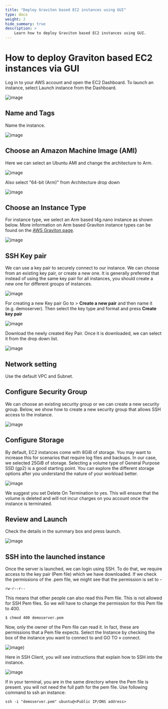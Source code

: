 ```yaml
---
title: "Deploy Graviton based EC2 instances using GUI"
type: docs
weight: 2
hide_summary: true
description: >
    Learn how to deploy Graviton based EC2 instances using GUI.
---
```



# How to deploy Graviton based EC2 instances via GUI

Log in to your AWS account and open the EC2 Dashboard. To launch an instance, select Launch instance from the Dashboard.

![image](https://user-images.githubusercontent.com/87687468/189866780-e67c8a99-e5f2-445f-938c-a672cd926c4a.png)
   
## Name and Tags
   Name the instance.
    
   ![image](https://user-images.githubusercontent.com/87687468/192811901-40232129-2405-4a33-803c-1a9e40934b44.png)

## Choose an Amazon Machine Image (AMI)
   Here we can select an Ubuntu AMI and change the architecture to Arm.
   
   ![image](https://user-images.githubusercontent.com/87687468/192594550-95c51ac9-d1cd-4f0d-98f2-a1fce1a78b2d.png)

   Also select "64-bit (Arm)" from Architecture drop down
   
   ![image](https://user-images.githubusercontent.com/87687468/192595418-c96ad1e5-8a74-43f8-83c7-d5c19f14ff4a.png)

## Choose an Instance Type
   For instance type, we select an Arm based t4g.nano instance as shown below. More information on Arm based Graviton instance types can be found on the [AWS Graviton      page](https://aws.amazon.com/ec2/graviton/).
   
   ![image](https://user-images.githubusercontent.com/87687468/192596029-21b7dcc2-917c-41d0-bda2-3763584f7f00.png)
 
## SSH Key pair
   We can use a key pair to securely connect to our instance. We can choose from an existing key pair, or create a new one. It is generally preferred that instead of using the same key pair for all instances, you should create a new one for different groups of instances.
   
   ![image](https://user-images.githubusercontent.com/87687468/189890580-0b647d1e-baad-4597-95ad-7fcad81e9324.png)

   For creating a new Key pair Go to > **Create a new pair** and then name it (e.g. demoserver). Then select the key type and format and press **Create key pair**

   ![image](https://user-images.githubusercontent.com/87687468/189891219-ac02d5df-d247-4adb-8e3d-03c0212b9356.png)

   Download the newly created Key Pair. Once it is downloaded, we can select it from the drop down list.
   
   ![image](https://user-images.githubusercontent.com/87687468/189892157-580783ad-f387-4f6e-83f6-793661078bbc.png)

## Network setting
   Use the default VPC and Subnet.

## Configure Security Group
   We can choose an existing security group or we can create a new security group. Below, we show how to create a new security group that allows SSH access to the        instance.
   
   ![image](https://user-images.githubusercontent.com/87687468/189876379-1d9118c8-a9a6-4e6d-892a-e37443d37546.png)
   
## Configure Storage
   By default, EC2 instances come with 8GiB of storage. You may want to increase this for scenarios that require log files and backups. In our case, we selected 25GiB of storage. Selecting a volume type of General Purpose SSD (gp2) is a good starting point. You can explore the different storage options after you understand the nature of your workload better.  
   
   ![image](https://user-images.githubusercontent.com/87687468/189878035-87d9721f-c58e-4ce7-800b-093d4d3e59ce.png)
   
   We suggest you set Delete On Termination to yes. This will ensure that the volume is deleted and will not incur charges on you account once the instance is terminated.
   
 ## Review and Launch
 Check the details in the summary box and press launch.

   ![image](https://user-images.githubusercontent.com/87687468/189878839-3ef022f7-2be7-458a-b0ce-20cf5ee0bcaa.png)

 ## SSH into the launched instance
   Once the server is launched, we can login using SSH. To do that, we require access to the key pair (Pem file) which we have downloaded. If we check the permissions of the .pem file, we might see that the permission is set to -
   
   ```
   rw-r--r--
   ```

   This means that other people can also read this Pem file. This is not allowed for SSH Pem files. So we will have to change the permission for this Pem file to 400.
   
   ```
   $ chmod 400 demoserver.pem
   ```
   
   Now, only the owner of the Pem file can read it. In fact, these are permissions that a Pem file expects. Select the Instance by checking the box of the instance you want to connect to and GO TO » connect.
   
   ![image](https://user-images.githubusercontent.com/87687468/192154311-55889d4e-6dd2-4bc3-81a9-95cca7356e0a.png))
   
   Here in SSH Client, you will see instructions that explain how to SSH into the instance.
   
   ![image](https://user-images.githubusercontent.com/87687468/190095052-41851f3d-61db-486f-9c00-2f504587bdcc.png)
   
   If in your terminal, you are in the same directory where the Pem file is present. you will not need the full path for the pem file. Use following command to ssh an instance:
   
   ```
   ssh -i "demoserver.pem" ubuntu@<Public IP/DNS address>
   ```
